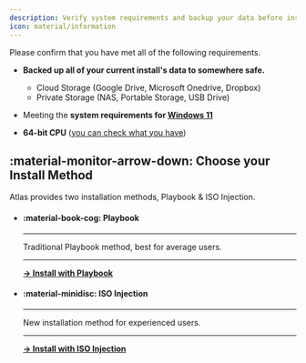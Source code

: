 ```yaml
---
description: Verify system requirements and backup your data before installing AtlasOS
icon: material/information
---
```


Please confirm that you have met all of the following requirements.

- **Backed up all of your current install's data to somewhere safe.**
    - Cloud Storage (Google Drive, Microsoft Onedrive, Dropbox)
    - Private Storage (NAS, Portable Storage, USB Drive)

- Meeting the **system requirements for [Windows 11](https://www.microsoft.com/windows/windows-11-specifications#table1)**

- **64-bit CPU** ([you can check what you have](https://support.microsoft.com/en-us/windows/which-version-of-windows-operating-system-am-i-running-628bec99-476a-2c13-5296-9dd081cdd808))

## :material-monitor-arrow-down: Choose your Install Method

Atlas provides two installation methods, Playbook & ISO Injection. 

<div class="grid cards" markdown>

-   #### :material-book-cog: Playbook

    ---

    Traditional Playbook method, best for average users.

    ---

    **[-> Install with Playbook](install-playbook.md)**

-   #### :material-minidisc: ISO Injection

    ---

    New installation method for experienced users.


    ---

    **[-> Install with ISO Injection](install-iso-injection.md)**

</div>

